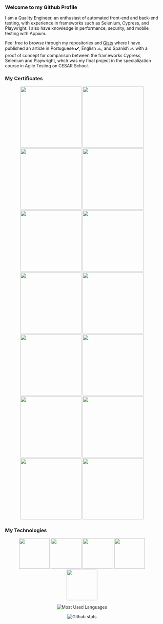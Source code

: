 ### Welcome to my Github Profile

I am a Quality Engineer, an enthusiast of automated front-end and back-end testing, with experience in frameworks such as Selenium, Cypress, and Playwright. I also have knowledge in performance, security, and mobile testing with Appium.

Feel free to browse through my repositories and [Gists](https://gist.github.com/AndradeTC86) where I have published an article in Portuguese :heavy_check_mark:, English :soon:, and Spanish :soon: with a proof of concept for comparison between the frameworks Cypress, Selenium and Playwright, whch was my final project in the specialization course in Agile Testing on CESAR School.

### My Certificates
<p align="center">
  <img src="https://bstqb.online/img/selos/s-ctal-tm2.png" width="200" height="200">
  <img src="https://bstqb.online/img/selos/s-ctal-ta.png" width="200" height="200">
  <img src="https://bstqb.online/img/selos/s-ctal-tta.png" width="200" height="200">
  <img src="https://bstqb.online/img/selos/s-ctal-tae.png" width="200" height="200">
  <img src="https://bstqb.online/img/selos/s-ctal-att.png" width="200" height="200">
  <img src="https://bstqb.online/img/selos/s-ctfl.png" width="200" height="200">
  <img src="https://bstqb.online/img/selos/s-ctfl-at.png" width="200" height="200">
  <img src="https://bstqb.online/img/selos/s-ct-act.png" width="200" height="200">
  <img src="https://bstqb.online/img/selos/s-ct-ai.png" width="200" height="200">
  <img src="https://bstqb.online/img/selos/s-ct-mat.png" width="200" height="200">
  <img src="https://bstqb.online/img/selos/s-ct-mbt.png" width="200" height="200">
  <img src="https://bstqb.online/img/selos/s-ct-pt.png" width="200" height="200">
  <img src="https://bstqb.online/img/selos/s-ct-ut.png" width="200" height="200">
  <img src="https://bstqb.online/img/selos/s-ct-sec.png" width="200" height="200">
</p>

### My Technologies

<p align="center">
  <img src="https://cdn.jsdelivr.net/gh/devicons/devicon@latest/icons/cypressio/cypressio-original.svg" width="100" height="100">
  <img src="https://cdn.jsdelivr.net/gh/devicons/devicon@latest/icons/playwright/playwright-original.svg" width="100" height="100">
  <img src="https://cdn.jsdelivr.net/gh/devicons/devicon@latest/icons/selenium/selenium-original.svg"  width="100" height="100">
  <img src="https://cdn.jsdelivr.net/gh/devicons/devicon@latest/icons/javascript/javascript-original.svg" width="100" height="100">
  <img src="https://cdn.jsdelivr.net/gh/devicons/devicon@latest/icons/python/python-original.svg" width="100" height="100">
</p>

<p align="center">
  <img alt="Most Used Languages" src="https://github-readme-stats.vercel.app/api/top-langs/?username=AndradeTC86&layout=compact&theme=dracula"/>
</p>
<p align="center">
  <img alt="Github stats" src="https://github-readme-stats.vercel.app/api?username=AndradeTC86&count_private=true&show_icons=true&theme=dracula" />
</p>

<!--
**AndradeTC86/AndradeTC86** is a ✨ _special_ ✨ repository because its `README.md` (this file) appears on your GitHub profile.

Here are some ideas to get you started:

- 🔭 I’m currently working on ...
- 🌱 I’m currently learning ...
- 👯 I’m looking to collaborate on ...
- 🤔 I’m looking for help with ...
- 💬 Ask me about ...
- 📫 How to reach me: ...
- 😄 Pronouns: ...
- ⚡ Fun fact: ...
-->
